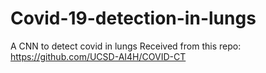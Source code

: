 # Covid-19-detection-in-lungs

A CNN to detect covid in lungs
Received from this repo:
https://github.com/UCSD-AI4H/COVID-CT
